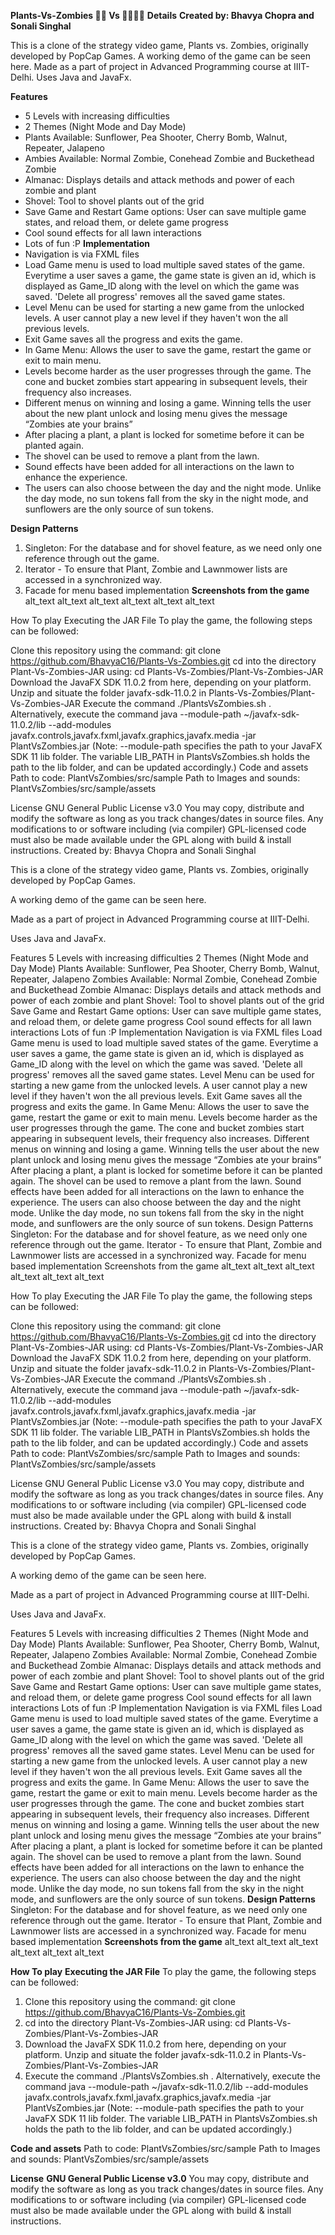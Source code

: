 **Plants-Vs-Zombies 🌱🌵 Vs 🧟‍♂️🧟‍♀️**
**Details**
**Created by: Bhavya Chopra and Sonali Singhal**

This is a clone of the strategy video game, Plants vs. Zombies, originally developed by PopCap Games.
A working demo of the game can be seen here.
Made as a part of project in Advanced Programming course at IIIT-Delhi.
Uses Java and JavaFx.

**Features**
* 5 Levels with increasing difficulties
* 2 Themes (Night Mode and Day Mode)
* Plants Available: Sunflower, Pea Shooter, Cherry Bomb, Walnut, Repeater, Jalapeno
* Ambies Available: Normal Zombie, Conehead Zombie and Buckethead Zombie
* Almanac: Displays details and attack methods and power of each zombie and plant
* Shovel: Tool to shovel plants out of the grid
* Save Game and Restart Game options: User can save multiple game states, and reload them, or delete game progress
* Cool sound effects for all lawn interactions
* Lots of fun :P
**Implementation**
* Navigation is via FXML files
* Load Game menu is used to load multiple saved states of the game. Everytime a user saves a game, the game state is given an id, which is displayed as Game_ID along with the level on which the game was saved. 'Delete all progress' removes all the saved game states.
* Level Menu can be used for starting a new game from the unlocked levels. A user cannot play a new level if they haven't won the all previous levels.
* Exit Game saves all the progress and exits the game.
* In Game Menu: Allows the user to save the game, restart the game or exit to main menu.
* Levels become harder as the user progresses through the game. The cone and bucket zombies start appearing in subsequent levels, their frequency also increases.
* Different menus on winning and losing a game. Winning tells the user about the new plant unlock and losing menu gives the message “Zombies ate your brains”
* After placing a plant, a plant is locked for sometime before it can be planted again.
* The shovel can be used to remove a plant from the lawn.
* Sound effects have been added for all interactions on the lawn to enhance the experience.
* The users can also choose between the day and the night mode. Unlike the day mode, no sun tokens fall from the sky in the night mode, and sunflowers are the only source of sun tokens.

**Design Patterns**
1. Singleton: For the database and for shovel feature, as we need only one reference through out the game.
2. Iterator - To ensure that Plant, Zombie and Lawnmower lists are accessed in a synchronized way.
3. Facade for menu based implementation
**Screenshots from the game**
alt_text alt_text alt_text alt_text alt_text alt_text

How To play
Executing the JAR File
To play the game, the following steps can be followed:

Clone this repository using the command: git clone https://github.com/BhavyaC16/Plants-Vs-Zombies.git
cd into the directory Plant-Vs-Zombies-JAR using: cd Plants-Vs-Zombies/Plant-Vs-Zombies-JAR
Download the JavaFX SDK 11.0.2 from here, depending on your platform. Unzip and situate the folder javafx-sdk-11.0.2 in Plants-Vs-Zombies/Plant-Vs-Zombies-JAR
Execute the command ./PlantsVsZombies.sh . Alternatively, execute the command java --module-path ~/javafx-sdk-11.0.2/lib --add-modules javafx.controls,javafx.fxml,javafx.graphics,javafx.media -jar PlantVsZombies.jar
(Note: --module-path specifies the path to your JavaFX SDK 11 lib folder. The variable LIB_PATH in PlantsVsZombies.sh holds the path to the lib folder, and can be updated accordingly.)
Code and assets
Path to code: PlantVsZombies/src/sample
Path to Images and sounds: PlantVsZombies/src/sample/assets

License
GNU General Public License v3.0
You may copy, distribute and modify the software as long as you track changes/dates in source files. Any modifications to or software including (via compiler) GPL-licensed code must also be made available under the GPL along with build & install instructions.
Created by: Bhavya Chopra and Sonali Singhal

This is a clone of the strategy video game, Plants vs. Zombies, originally developed by PopCap Games.

A working demo of the game can be seen here.

Made as a part of project in Advanced Programming course at IIIT-Delhi.

Uses Java and JavaFx.

Features
5 Levels with increasing difficulties
2 Themes (Night Mode and Day Mode)
Plants Available: Sunflower, Pea Shooter, Cherry Bomb, Walnut, Repeater, Jalapeno
Zombies Available: Normal Zombie, Conehead Zombie and Buckethead Zombie
Almanac: Displays details and attack methods and power of each zombie and plant
Shovel: Tool to shovel plants out of the grid
Save Game and Restart Game options: User can save multiple game states, and reload them, or delete game progress
Cool sound effects for all lawn interactions
Lots of fun :P
Implementation
Navigation is via FXML files
Load Game menu is used to load multiple saved states of the game. Everytime a user saves a game, the game state is given an id, which is displayed as Game_ID along with the level on which the game was saved. 'Delete all progress' removes all the saved game states.
Level Menu can be used for starting a new game from the unlocked levels. A user cannot play a new level if they haven't won the all previous levels.
Exit Game saves all the progress and exits the game.
In Game Menu: Allows the user to save the game, restart the game or exit to main menu.
Levels become harder as the user progresses through the game. The cone and bucket zombies start appearing in subsequent levels, their frequency also increases.
Different menus on winning and losing a game. Winning tells the user about the new plant unlock and losing menu gives the message “Zombies ate your brains”
After placing a plant, a plant is locked for sometime before it can be planted again.
The shovel can be used to remove a plant from the lawn.
Sound effects have been added for all interactions on the lawn to enhance the experience.
The users can also choose between the day and the night mode. Unlike the day mode, no sun tokens fall from the sky in the night mode, and sunflowers are the only source of sun tokens.
Design Patterns
Singleton: For the database and for shovel feature, as we need only one reference through out the game.
Iterator - To ensure that Plant, Zombie and Lawnmower lists are accessed in a synchronized way.
Facade for menu based implementation
Screenshots from the game
alt_text alt_text alt_text alt_text alt_text alt_text

How To play
Executing the JAR File
To play the game, the following steps can be followed:

Clone this repository using the command: git clone https://github.com/BhavyaC16/Plants-Vs-Zombies.git
cd into the directory Plant-Vs-Zombies-JAR using: cd Plants-Vs-Zombies/Plant-Vs-Zombies-JAR
Download the JavaFX SDK 11.0.2 from here, depending on your platform. Unzip and situate the folder javafx-sdk-11.0.2 in Plants-Vs-Zombies/Plant-Vs-Zombies-JAR
Execute the command ./PlantsVsZombies.sh . Alternatively, execute the command java --module-path ~/javafx-sdk-11.0.2/lib --add-modules javafx.controls,javafx.fxml,javafx.graphics,javafx.media -jar PlantVsZombies.jar
(Note: --module-path specifies the path to your JavaFX SDK 11 lib folder. The variable LIB_PATH in PlantsVsZombies.sh holds the path to the lib folder, and can be updated accordingly.)
Code and assets
Path to code: PlantVsZombies/src/sample
Path to Images and sounds: PlantVsZombies/src/sample/assets

License
GNU General Public License v3.0
You may copy, distribute and modify the software as long as you track changes/dates in source files. Any modifications to or software including (via compiler) GPL-licensed code must also be made available under the GPL along with build & install instructions.
Created by: Bhavya Chopra and Sonali Singhal

This is a clone of the strategy video game, Plants vs. Zombies, originally developed by PopCap Games.

A working demo of the game can be seen here.

Made as a part of project in Advanced Programming course at IIIT-Delhi.

Uses Java and JavaFx.

Features
5 Levels with increasing difficulties
2 Themes (Night Mode and Day Mode)
Plants Available: Sunflower, Pea Shooter, Cherry Bomb, Walnut, Repeater, Jalapeno
Zombies Available: Normal Zombie, Conehead Zombie and Buckethead Zombie
Almanac: Displays details and attack methods and power of each zombie and plant
Shovel: Tool to shovel plants out of the grid
Save Game and Restart Game options: User can save multiple game states, and reload them, or delete game progress
Cool sound effects for all lawn interactions
Lots of fun :P
Implementation
Navigation is via FXML files
Load Game menu is used to load multiple saved states of the game. Everytime a user saves a game, the game state is given an id, which is displayed as Game_ID along with the level on which the game was saved. 'Delete all progress' removes all the saved game states.
Level Menu can be used for starting a new game from the unlocked levels. A user cannot play a new level if they haven't won the all previous levels.
Exit Game saves all the progress and exits the game.
In Game Menu: Allows the user to save the game, restart the game or exit to main menu.
Levels become harder as the user progresses through the game. The cone and bucket zombies start appearing in subsequent levels, their frequency also increases.
Different menus on winning and losing a game. Winning tells the user about the new plant unlock and losing menu gives the message “Zombies ate your brains”
After placing a plant, a plant is locked for sometime before it can be planted again.
The shovel can be used to remove a plant from the lawn.
Sound effects have been added for all interactions on the lawn to enhance the experience.
The users can also choose between the day and the night mode. Unlike the day mode, no sun tokens fall from the sky in the night mode, and sunflowers are the only source of sun tokens.
**Design Patterns**
Singleton: For the database and for shovel feature, as we need only one reference through out the game.
Iterator - To ensure that Plant, Zombie and Lawnmower lists are accessed in a synchronized way.
Facade for menu based implementation
**Screenshots from the game**
alt_text alt_text alt_text alt_text alt_text alt_text

**How To play**
**Executing the JAR File**
To play the game, the following steps can be followed:

1. Clone this repository using the command: git clone https://github.com/BhavyaC16/Plants-Vs-Zombies.git
2. cd into the directory Plant-Vs-Zombies-JAR using: cd Plants-Vs-Zombies/Plant-Vs-Zombies-JAR
3. Download the JavaFX SDK 11.0.2 from here, depending on your platform. Unzip and situate the folder javafx-sdk-11.0.2 in Plants-Vs-Zombies/Plant-Vs-Zombies-JAR
4. Execute the command ./PlantsVsZombies.sh . Alternatively, execute the command java --module-path ~/javafx-sdk-11.0.2/lib --add-modules javafx.controls,javafx.fxml,javafx.graphics,javafx.media -jar PlantVsZombies.jar
(Note: --module-path specifies the path to your JavaFX SDK 11 lib folder. The variable LIB_PATH in PlantsVsZombies.sh holds the path to the lib folder, and can be updated accordingly.)

**Code and assets**
Path to code: PlantVsZombies/src/sample
Path to Images and sounds: PlantVsZombies/src/sample/assets

**License**
**GNU General Public License v3.0**
You may copy, distribute and modify the software as long as you track changes/dates in source files. Any modifications to or software including (via compiler) GPL-licensed code must also be made available under the GPL along with build & install instructions.
